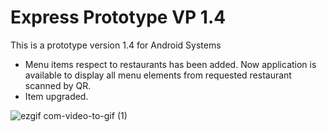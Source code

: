 # Express Prototype VP 1.4

This is a prototype version 1.4 for Android Systems

- Menu items respect to restaurants has been added. Now application is available to display all menu elements from requested restaurant scanned by QR.
- Item upgraded.


![ezgif com-video-to-gif (1)](https://user-images.githubusercontent.com/49036494/97219488-26227080-17db-11eb-8b6a-734a9ec3b93f.gif)
